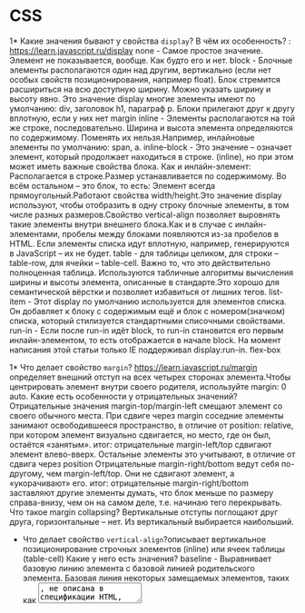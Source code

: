 # CSS

1* Какие значения бывают у свойства `display`? В чём их особенность? : https://learn.javascript.ru/display
none - Самое простое значение. Элемент не показывается, вообще. Как будто его и нет.
block - Блочные элементы располагаются один над другим, вертикально (если нет особых свойств позиционирования, например float).
Блок стремится расшириться на всю доступную ширину. Можно указать ширину и высоту явно. Это значение display многие элементы имеют по умолчанию: div, заголовок h1, параграф p. Блоки прилегают друг к другу вплотную, если у них нет margin
inline - Элементы располагаются на той же строке, последовательно.
Ширина и высота элемента определяются по содержимому. Поменять их нельзя.Например, инлайновые элементы по умолчанию: span, a.
inline-block - Это значение – означает элемент, который продолжает находиться в строке. (inline), но при этом может иметь важные свойства блока. Как и инлайн-элемент: Располагается в строке.Размер устанавливается по содержимому. Во всём остальном – это блок, то есть: Элемент всегда прямоугольный.Работают свойства width/height.Это значение display используют, чтобы отобразить в одну строку блочные элементы, в том числе разных размеров.Свойство vertical-align позволяет выровнять такие элементы внутри внешнего блока.Как и в случае с инлайн-элементами, пробелы между блоками появляются из-за пробелов в HTML. Если элементы списка идут вплотную, например, генерируются в JavaScript – их не будет.
table - для таблицы целиком, для строки – table-row, для ячейки – table-cell.
Важно то, что это действительно полноценная таблица. Используются табличные алгоритмы вычисления ширины и высоты элемента, описанные в стандарте.Это хорошо для семантической вёрстки и позволяет избавиться от лишних тегов.
list-item - Этот display по умолчанию используется для элементов списка. Он добавляет к блоку с содержимым ещё и блок с номером(значком) списка, который стилизуется стандартными списочными свойствами.
run-in - Если после run-in идёт block, то run-in становится его первым инлайн-элементом, то есть отображается в начале block. На момент написания этой статьи только IE поддерживал display:run-in.
flex-box


1* Что делает свойство `margin`? https://learn.javascript.ru/margin определяет внешний отступ на всех четырех сторонах элемента.Чтобы центрировать элемент внутри своего родителя, используйте margin: 0 auto. Какие есть особенности у отрицательных значений? Отрицательные значения margin-top/margin-left смещают элемент со своего обычного места. При сдвиге через margin соседние элементы занимают освободившееся пространство, в отличие от position: relative, при котором элемент визуально сдвигается, но место, где он был, остаётся «занятым». итог: отрицательные margin-left/top сдвигают элемент влево-вверх. Остальные элементы это учитывают, в отличие от сдвига через position Отрицательные margin-right/bottom ведут себя по-другому, чем margin-left/top. Они не сдвигают элемент, а «укорачивают» его. итог: отрицательные margin-right/bottom заставляют другие элементы думать, что блок меньше по размеру справа-внизу, чем он на самом деле, т.е. начинаю тего перекрывать. Что такое margin collapsing? Вертикальные отступы поглощают друг друга, горизонтальные – нет. Из вертикальный выбирается наибольший.
* Что делает свойство `vertical-align`?описывает вертикальное позиционирование строчных элементов (inline) или ячеек таблицы (table-cell) 
Какие у него есть значения?
baseline - Выравнивает базовую линию элемента с базовой линией родительского элемента. Базовая линия некоторых замещаемых элементов, таких как <textarea>, не описана в спецификации HTML, что означает, что их поведение при указании данного ключевого слова может отличаться в зависимости от браузера.
sub - Выравнивает базовую линию элемента с базовой линией подстрочного индекса своего родителя.

* Что делает свойство `vertical-align`? Какие у него есть значения? https://htmlacademy.ru/blog/boost/frontend/the-vertical-align-property
* Что такое `padding`? устанавливает внутренние отступы/поля со всех сторон элемента.
1* Что такое `box-sizing`? Свойство box-sizing может принимать одно из двух значений – border-box или content-box. В зависимости от выбранного значения браузер по-разному трактует значение свойств width/height
content-box - Это значение по умолчанию. В этом случае свойства width/height обозначают то, что находится внутри padding.
border-box - Значения width/height задают высоту/ширину всего элемента.
 Что делает CSS-правило `* { box-sizing: border-box; }`?
 Зачем оно нужно? Даёт возможность вплотную подогнать элемент к родителю при width: 100% без padding: 0 и margin: 0, т.к. не учитывает марджин и хейт элемента.
1* Шрифты
  * Как и в каких единицах можно задавать размер шрифта?
  px – абсолютные пиксели, к которым привязаны и потому не нужны mm, cm, pt и pc. Используется для максимально конкретного и точного задания размеров.
  em – задаёт размер относительно шрифта родителя, можно относительно конкретных символов: "x"(ex) и "0"(ch), используется там, где нужно упростить масштабирование компоненты.
rem – задаёт размер относительно шрифта <html>, используется для удобства глобального масштабирования: элементы которые планируется масштабировать, задаются в rem, а JS меняет шрифт у <html>.
% – относительно такого же свойства родителя (как правило, но не всегда), используется для ширин, высот и так далее, без него никуда, но надо знать, относительно чего он считает проценты.
vw(1% ширины окна), vh(1% ширины окна), vmin(наименьшее из (vw, vh)), vmax( наибольшее из (vw, vh)) – относительно размера экрана.
  *  ?
  * Чем `rgb` отличается от `rgba`? rgb alfa - прозрачность цвета от 0 до 1 http://cuprum.name/page/cvetovaya-model-rgba
  h1 {
    color: rgb(0, 0, 0);
    background-color: rgba(255, 255, 255, 0.5);
} - фон полупрозрачный, а текст видно
h1 {
    color: rgba(0, 0, 0, 0.5);
    background-color: rgb(255, 255, 255);
} - текст полупрозрачный а фон норм
  * В чём заключаются отличия у разных семейств шрифтов (с засечками, без них и моноширинные шрифты)?https://www.webpupil.ru/view_articles.php?id=6 Как они называются на английском? Serif - это шрифты с засечками, типографическая печать, Times New Roman, Times Georfia и др. Sans serif - это то шрифты без засечечек, в инете, Arial, Verdana и т.д. Monospace - это не пропорциональные шрифты, т.е. у них все буквы имеют ОДНУ ШИРИНУ, многие редакторы исходного текста программ по умолчанию имеют моноспейс.
  * Какие есть особенности подключения шрифтов через `font-face`? позволяет определить настройки шрифтов, а также загрузить специфичный шрифт
     @font-face {
    font-family: Pompadur; /* Имя шрифта */
    src: url(fonts/pompadur.ttf); /* Путь к файлу со шрифтом */
   }
1* Что такое поток документа? - этоо способ, которым элементы располагаются на веб-странице по умолчанию. Элементы на веб-странице располагаются в нормальном потоке, если вы не применили к ним ни единого CSS для изменения их поведения.Встроенные элементы ведут себя по-другому — они не появляются на новых строках; они распологаются на той же строке, что и другие и любой смежной или завернутый текст располагается на всю ширину внутри элемента уровня родительского блока, до тех пор, пока не закончится пространство. Если пространства нет, тогда текст и/или элементы перейдут на новую строку (не с абзаца). https://developer.mozilla.org/ru/docs/Learn/CSS/CSS_layout/%D0%9D%D0%BE%D1%80%D0%BC%D0%B0%D0%BB%D1%8C%D0%BD%D1%8B%D0%B9_%D0%BF%D0%BE%D1%82%D0%BE%D0%BA

1* Что делает свойство `float`? Почему родитель элемента с `float` может схлопываться? Float, насколкьо позволяет родитель, свдигает элементы влево или вправо при этом выбивается из потока документа, т.е. если в родителе ничего больше кроме этого элемента нет, то он схлопнется, чтобы этого не произошло можно добавить float родителю или clear. Строчные элементы видят элемент с флоат и обтекаются его.
* Что делает свойство `position`? Свойство position позволяет сдвигать элемент со своего обычного места.
position: static - устаналивает позицию по умолчанию, т.е. по потоку документа.
position: relative Относительное позиционирование сдвигает с помощью left/right/top/bottom элемент относительно его обычного положения.Окружающие элементы ведут себя так, как будто элемент не сдвигался.
position: absolute Визуально переносит элемент на новое место.Новое место вычисляется по координатам left/top/right/bottom относительно ближайшего позиционированного родителя. Если такого родителя нет, то им считается окно.Ширина элемента по умолчанию устанавливается по содержимому.Можно указать противоположные границы left/right (top/bottom). Элемент растянется.Окружающие элементы заполняют освободившееся место.
position: fixed Подвид абсолютного позиционирования, при котором элемент привязывается к координатам окна, а не документа. При прокрутке он остаётся на том же месте.
  * Какие элементы называют позиционированными? Элементы которых position != static
  * Относительно чего происходит позиционирование элементов при разных значениях свойства `position`?
1* Что делает свойство `z-index`? элементы с большим z-index перекрывают элементы с меньшим. z-index: 0 > z-index: auto
1* Контекст наложения
  * Что такое? это концепция трехмерного расположения HTML элементов вдоль оси Z по отношению к пользователю
  * Как влияет на расположение элементов с заданным значением `z-index`?
  * Какие свойства создают новый контекст наложения?
  Позиционирование и присваивание HTML элементам свойства z-index создает контекст наложения, (так же как и присваивание элементу opacity меньше 1).Контексты наложения могут быть частью других контекстов наложения и вместе создавать иерархию контекстов наложения. Каждый контекст наложения абсолютно независим от своего соседа: только подчиненные элементы учитываются при обработке контекста наложения.
1* Flex
  * Что такое flexbox? модуль макета гибкого контейнера — представляет собой способ компоновки элементов, в основе лежит идея оси.Гибкие элементы могут выстраиваться в строку или столбик, а оставшееся свободное пространство распределяется между ними различными способами.
  * Существует ли инлайновый flexbox? да это Inline-flex и он ведёт себя так: контент внутри контейнера был флексовым, но сам контейнер вёл бы себя как инлайновый элемент. 
  * Что такое flex-container и flex-items? flex-container - это то куда прописываем display: flex, Flex-контейнер устанавливает новый гибкий контекст форматирования для его содержимого. Flex-контейнер не является блочным контейнером, поэтому для дочерних элементов не работают такие CSS-свойства, как float, clear, vertical-align. Также, на flex-контейнер не оказывают влияние свойства column-*, создающие колонки в тексте и псевдоэлементы ::first-line и ::first-letter.
  flex-items - это дочерние элементы flex-container, на которые и воздествуют флекс-свойства.
  * Как выравнивать элементы с помощью flexbox? justify-content: center - выравнивание по горизонтали. align-items: center - выранивает по вертикали.
  * Принципы работы `flex-grow`, `flex-shrink`. Каким образом рассчитывается занимаемое и свободное пространство при использовании этих свойств? https://html5book.ru/css3-flexbox/#flex-grow  flex-grow - Свойство определяет коэффициент роста одного flex-элемента относительно других flex-элементов в flex-контейнере при распределении положительного свободного пространства. flex-shrink коэффициент сжатия flex-элемента относительно других.
  space-between - от самого начала и жо самого края, а между элементами растояние одинаковое
  space-around - от края начала и конца такое расстояние как и между элементами.
  flex-direction: column | row | row reverse | column reverse
  flex-wrap: wrap-reverse; стелится по низу
* Чуть более сложные вещи в верстке:
  1* Рамки
    * Что делают и какие значения могут принимать свойства:
      * `border-style` - устанаваливает стиль для бордера тип border-style: dashed(вверх) groove(справа) none(снизу) dotted(слева);
      * `border-color` - цвет border-color: red rgba(170, 50, 220, .6) green;
      * `border-width` - ширина border-width: 4px(вертикальные) 1.25em(горизонтальные);
      * `border-radius` скос углов border-radius: 30px(все углы);
      * `border` border: 4mm(ширина) ridge(стиль) rgba(170, 50, 220, .6)(цвет);
    * Можно ли задать стили для каждой рамки отдельно (например, отдельно для левой и для правой рамок)? Да
  1* Внешние рамки (outline)
    * В чем отличие от обычных рамок?  В отличие от линии, задаваемой через border, свойство outline не влияет на положение блока и его ширину. находится за border
    * Что делают и какие значения могут принимать свойства: всё тоже самое что и у бордер
      * `outline-style`
      * `outline-color`
      * `outline-width`
      * `outline-offset` - ' это растояние между рамками и оутлейн
      * `outline`
  * Тени
    * Что делает свойство `box-shadow`? Как им пользоваться?
    box-shadow: 2px(по иксу) 2px(по ингреку) 2px(размытие) 1px rgba(0, 0, 0, 0.2)(цвет);
    * Как сделать так, чтобы у одного элемента было несколько теней? указать их в свойтсве box-shadow через запятую
    * Есть ли возможность задавать параметры теней отдельно (например, задать отдельно цвет или размер тени)? Да
  * Фоны
    * Что делают и какие значения могут принимать свойства:
      * `background-image`-устанавливает одно или несколько фоновых изображений для элемента
      * `background-position` - устанавливает начальную позицию для каждого фонового изображения. Положение относительно уровня положения, установленного background-origin.
      * `background-size` - размер
      * `background-repeat` repeat-x, repeat-y, repeat, space, round, no-repeat
      * `background-origin`border-box - фон располагается относительно рамки. padding-box
фон расположен относительно поля отступа. content-box
фон располагается относительно поля содержимого.
      * `background-clip` определяет как цвет фона или фоновое изображение будут выводиться под границами блока. Значение как у origin + background-clip: text(эксперементальное api)
      * `background-attachment` определяет, является ли позиция этого изображения фиксированной в области просмотра, или прокручивается вместе с содержащим его блоком. занчения: (fixed, local(скролится всегда), scroll)
      * `background-color`
      * `background`
  * Анимации
    * Что такое `@keyframes`? Зачем нужно? Как им пользоваться?
   * Можно ли задать несколько анимаций для элемента? Да
   @keyframes <переменная> { [ from | to | <проценты> ] [, from | to | <проценты> ]* }
   @keyframes box {
 50% { left: 0; }
 90% { left: 300px; }
}
  * Трансформации
    * Что делает свойство `transform`? Какие значения ему можно задавать? transform позволяет вам поворачивать(matrix), масштабировать(scale), наклонять(rotate) или сдвигать элемент(skew). translate, scale, rotate, skew, 
    * Можно ли задать несколько трансформаций для элемента? Да
    * Изменяется ли положение координатной плоскости при трансформациях? Да,оно модифицирует координатное пространство
* Единицы измерения
  * Как рассчитываются width и height заданные в процентах?Для width/height обычно процент от ширины/высоты родителя.
  * Как рассчитываются padding и margin заданные в процентах?При установке свойства margin-left в %, процент берётся от ширины родительского блока, а вовсе не от его margin-left.
  * Как рассчитывается line-height заданный в процентах? При установке свойства line-height в %, процент берётся от текущего размера шрифта, а вовсе не от line-height родителя.
  * Как пользоваться `vh`, `vw`, `vmin`, `vmax`? Их основное преимущество – в том, что любые размеры, которые в них заданы, автоматически масштабируются при изменении размеров окна.
* Как стилизовать чекбокс? скрытия стандартного инпута и создания с помощью CSS другого «поддельного», такого как мы хотим с помощью label.
* Как прижать футер к низу страницы (назвать хотя бы два способа)?
1).wrapper {
  display: flex;
  flex-direction: column;
  height: 100%;
}
.content {
  flex: 1 0 auto;
}
.footer {
  flex: 0 0 auto;
}
2)(html, body и .wrapper) на 100%.
html,
body {
  height: 100%;
}
.wrapper {
  position: relative;
  min-height: 100%;
}
* Как отцентровать элемент по горизонтали (назвать хотя бы три способа)?
1)margin: auto:
2)justify-content: center;
3) Для инлайновых text-align: center;
* Как отцентровать элемент по вертикали (назвать хотя бы три способа)?
1)align-items: center;
* Что такое `media-queries`? используются в тех случаях , когда нужно применить разные CSS-стили, для разных устройств по типу отображения
* Чем отличаются responsive, adaptive, liquid? responsive - это используется гибкая структура страницы — «резиновый макет» (fluid grid). adaptive - это различные варианты шаблонов (разметки) для устройств с разной шириной экранов. liquid - это в зависимости от запроса url определять как будет выглядеть сайт?
* Какие есть типы селекторов (по тегу, по классу и далее)?* – любые элементы.
div – элементы с таким тегом.
#id – элемент с данным id.
.class – элементы с таким классом.
[name="value"] – селекторы на атрибут (см. далее).
:visited – «псевдоклассы», остальные разные условия на элемент (см. далее).
* Как работают приоритеты селекторов? Какие есть 4 вида возможных отношений?
div p – элементы p, являющиеся потомками div.
div > p – только непосредственные потомки
div ~ p – правые соседи: все p на том же уровне вложенности, которые идут после div.
div + p – первый правый сосед: p на том же уровне вложенности, который идёт сразу после div (если есть).


### Ресурсы:

* [Разбираемся с vertical-align](https://web-standards.ru/articles/vertical-align/)
* [Особенности свойства height в %](https://learn.javascript.ru/height-percent/)
* [Единицы измерения. Проценты](https://learn.javascript.ru/css-units#protsenty/)
* [What You May Not Know About the Z-Index Property](https://webdesign.tutsplus.com/articles/what-you-may-not-know-about-the-z-index-property--webdesign-16892)
* [Контекст наложения](https://developer.mozilla.org/ru/docs/Web/CSS/CSS_Positioning/Understanding_z_index/The_stacking_context)
* [Приоритеты (специфичность) селекторов](https://habr.com/ru/post/137588/)
* [A Complete Guide to Flexbox](https://css-tricks.com/snippets/css/a-guide-to-flexbox/)
* [CSS и CSS3. Свойства для форматирования html-элементов](https://html5book.ru/css-css3/)
* [flex-grow странный. Так ли это?](https://css-live.ru/articles/flex-grow-strannyj-tak-li-eto.html)
* [Как работает flex-shrink в CSS. Подробное руководство](https://medium.com/@stasonmars/%D0%BA%D0%B0%D0%BA-%D1%80%D0%B0%D0%B1%D0%BE%D1%82%D0%B0%D0%B5%D1%82-flex-shrink-%D0%B2-css-%D0%BF%D0%BE%D0%B4%D1%80%D0%BE%D0%B1%D0%BD%D0%BE%D0%B5-%D1%80%D1%83%D0%BA%D0%BE%D0%B2%D0%BE%D0%B4%D1%81%D1%82%D0%B2%D0%BE-c41e40767194)
* [Liquid/Adaptive/Responsive/Static demo](http://www.liquidapsive.com/)
